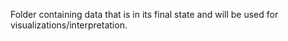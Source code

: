 Folder containing data that is in its final state and will be used for visualizations/interpretation.
